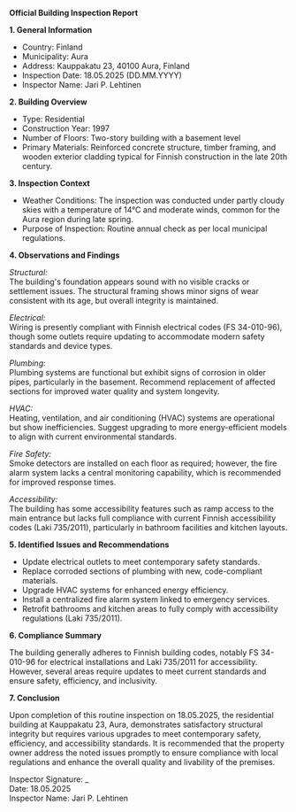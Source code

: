 **Official Building Inspection Report**

**1. General Information**

- Country: Finland
- Municipality: Aura
- Address: Kauppakatu 23, 40100 Aura, Finland
- Inspection Date: 18.05.2025 (DD.MM.YYYY)
- Inspector Name: Jari P. Lehtinen

**2. Building Overview**

- Type: Residential
- Construction Year: 1997
- Number of Floors: Two-story building with a basement level
- Primary Materials: Reinforced concrete structure, timber framing, and wooden exterior cladding typical for Finnish construction in the late 20th century.

**3. Inspection Context**

- Weather Conditions: The inspection was conducted under partly cloudy skies with a temperature of 14°C and moderate winds, common for the Aura region during late spring.
- Purpose of Inspection: Routine annual check as per local municipal regulations.

**4. Observations and Findings**

*Structural:*  
The building's foundation appears sound with no visible cracks or settlement issues. The structural framing shows minor signs of wear consistent with its age, but overall integrity is maintained.

*Electrical:*  
Wiring is presently compliant with Finnish electrical codes (FS 34-010-96), though some outlets require updating to accommodate modern safety standards and device types.

*Plumbing:*  
Plumbing systems are functional but exhibit signs of corrosion in older pipes, particularly in the basement. Recommend replacement of affected sections for improved water quality and system longevity.

*HVAC:*  
Heating, ventilation, and air conditioning (HVAC) systems are operational but show inefficiencies. Suggest upgrading to more energy-efficient models to align with current environmental standards.

*Fire Safety:*  
Smoke detectors are installed on each floor as required; however, the fire alarm system lacks a central monitoring capability, which is recommended for improved response times.

*Accessibility:*  
The building has some accessibility features such as ramp access to the main entrance but lacks full compliance with current Finnish accessibility codes (Laki 735/2011), particularly in bathroom facilities and kitchen layouts.

**5. Identified Issues and Recommendations**

- Update electrical outlets to meet contemporary safety standards.
- Replace corroded sections of plumbing with new, code-compliant materials.
- Upgrade HVAC systems for enhanced energy efficiency.
- Install a centralized fire alarm system linked to emergency services.
- Retrofit bathrooms and kitchen areas to fully comply with accessibility regulations (Laki 735/2011).

**6. Compliance Summary**

The building generally adheres to Finnish building codes, notably FS 34-010-96 for electrical installations and Laki 735/2011 for accessibility. However, several areas require updates to meet current standards and ensure safety, efficiency, and inclusivity.

**7. Conclusion**

Upon completion of this routine inspection on 18.05.2025, the residential building at Kauppakatu 23, Aura, demonstrates satisfactory structural integrity but requires various upgrades to meet contemporary safety, efficiency, and accessibility standards. It is recommended that the property owner address the noted issues promptly to ensure compliance with local regulations and enhance the overall quality and livability of the premises.

Inspector Signature: _  
Date: 18.05.2025  
Inspector Name: Jari P. Lehtinen